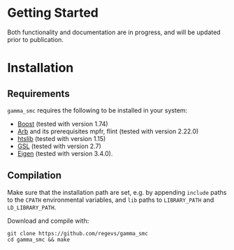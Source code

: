 # Getting Started

Both functionality and documentation are in progress, and will be updated prior to publication.

# Installation

## Requirements

`gamma_smc` requires the following to be installed in your system:

- [Boost](https://www.boost.org/) (tested with version 1.74)
- [Arb](https://arblib.org/) and its prerequisites mpfr, flint (tested with version 2.22.0)
- [htslib](https://github.com/samtools/htslib) (tested with version 1.15)
- [GSL](https://www.gnu.org/software/gsl/) (tested with version 2.7)
- [Eigen](https://eigen.tuxfamily.org/) (tested with version 3.4.0).

## Compilation

Make sure that the installation path are set, e.g. by appending `include` paths to the `CPATH` environmental variables, and `lib` paths to `LIBRARY_PATH` and `LD_LIBRARY_PATH`.

Download and compile with:
```
git clone https://github.com/regevs/gamma_smc
cd gamma_smc && make
```

